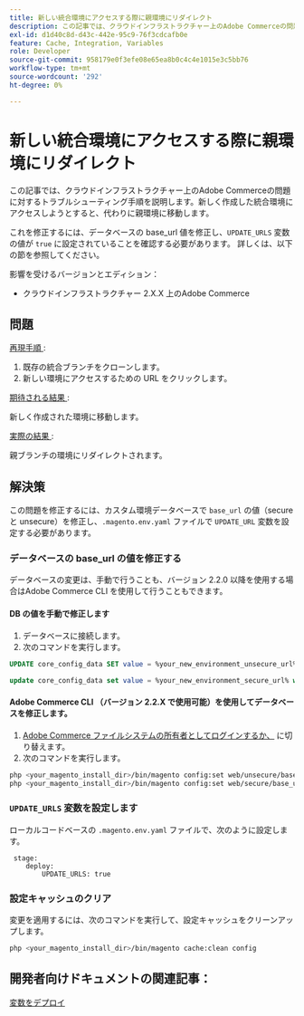 ```yaml
---
title: 新しい統合環境にアクセスする際に親環境にリダイレクト
description: この記事では、クラウドインフラストラクチャー上のAdobe Commerceの問題に対するトラブルシューティング手順を説明します。新しく作成した統合環境にアクセスしようとすると、代わりに親環境に移動します。
exl-id: d1d40c8d-d43c-442e-95c9-76f3cdcafb0e
feature: Cache, Integration, Variables
role: Developer
source-git-commit: 958179e0f3efe08e65ea8b0c4c4e1015e3c5bb76
workflow-type: tm+mt
source-wordcount: '292'
ht-degree: 0%

---
```


# 新しい統合環境にアクセスする際に親環境にリダイレクト

この記事では、クラウドインフラストラクチャー上のAdobe Commerceの問題に対するトラブルシューティング手順を説明します。新しく作成した統合環境にアクセスしようとすると、代わりに親環境に移動します。

これを修正するには、データベースの base\_url 値を修正し、`UPDATE_URLS` 変数の値が `true` に設定されていることを確認する必要があります。 詳しくは、以下の節を参照してください。

影響を受けるバージョンとエディション：

* クラウドインフラストラクチャー 2.X.X 上のAdobe Commerce

## 問題

<u> 再現手順 </u>:

1. 既存の統合ブランチをクローンします。
1. 新しい環境にアクセスするための URL をクリックします。

<u> 期待される結果 </u>:

新しく作成された環境に移動します。

<u> 実際の結果 </u>:

親ブランチの環境にリダイレクトされます。

## 解決策

この問題を修正するには、カスタム環境データベースで `base_url` の値（secure と unsecure）を修正し、`.magento.env.yaml` ファイルで `UPDATE_URL` 変数を設定する必要があります。

### データベースの base\_url の値を修正する

データベースの変更は、手動で行うことも、バージョン 2.2.0 以降を使用する場合はAdobe Commerce CLI を使用して行うこともできます。

#### DB の値を手動で修正します

1. データベースに接続します。
1. 次のコマンドを実行します。

```sql
UPDATE core_config_data SET value = %your_new_environment_unsecure_url% WHERE path="web/unsecure/base_url"
```

```sql
update core_config_data set value = %your_new_environment_secure_url% where path="web/secure/base_url"
```

#### Adobe Commerce CLI （バージョン 2.2.X で使用可能）を使用してデータベースを修正します。

1. [Adobe Commerce ファイルシステムの所有者としてログインするか、](https://experienceleague.adobe.com/docs/commerce-operations/installation-guide/prerequisites/web-server/apache.html) に切り替えます。
1. 次のコマンドを実行します。

```bash
php <your_magento_install_dir>/bin/magento config:set web/unsecure/base_url http://example.com
php <your_magento_install_dir>/bin/magento config:set web/secure/base_url https://example.com
```

### `UPDATE_URLS` 変数を設定します

ローカルコードベースの `.magento.env.yaml` ファイルで、次のように設定します。

```
 stage:
    deploy:
        UPDATE_URLS: true
```

### 設定キャッシュのクリア

変更を適用するには、次のコマンドを実行して、設定キャッシュをクリーンアップします。

```bash
php <your_magento_install_dir>/bin/magento cache:clean config
```

## 開発者向けドキュメントの関連記事：

[ 変数をデプロイ ](https://experienceleague.adobe.com/docs/commerce-cloud-service/user-guide/configure/env/stage/variables-deploy.html)
